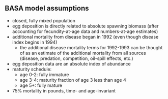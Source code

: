 ## BASA model assumptions

- closed, fully mixed population
- egg deposition is directly related to absolute spawning biomass (after accounting 
  for fecundity-at-age data and numbers-at-age estimates)
- additional mortality from disease began in 1992 (even though disease index begins
  in 1994)
  * the additional disease mortality terms for 1992-1993 can be thought of as an
    estimate of the additional mortality from all sources (disease, predation, 
    competition, oil-spill effects, etc.)
- egg deposition data are an absolute index of abundance
- maturity schedule:
  * age 0-2: fully immature
  * age 3-4: maturity fraction of age 3 less than age 4
  * age 5+: fully mature
- 75% mortality in pounds, time- and age-invariant 